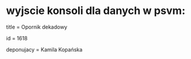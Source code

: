 # wyjscie konsoli dla danych w psvm: 

title = Opornik dekadowy

id = 1618

deponujacy = Kamila Kopańska
